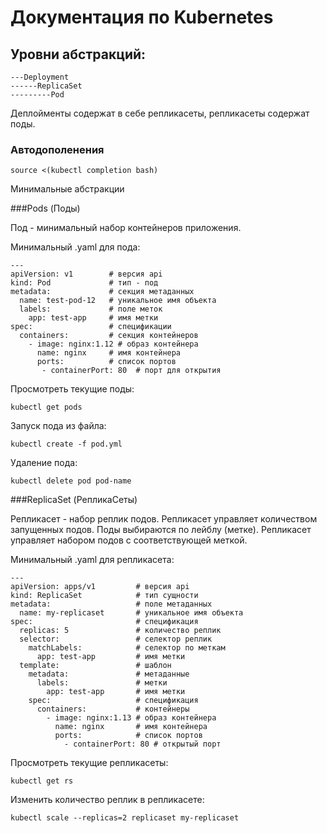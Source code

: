 # Документация по Kubernetes

## Уровни абстракций:

```
---Deployment
------ReplicaSet
---------Pod
```

Деплойменты содержат в себе репликасеты, репликасеты содержат поды.

### Автодополенения

``source <(kubectl completion bash)``

Минимальные абстракции

###Pods (Поды)

Под - минимальный набор контейнеров приложения.

Минимальный .yaml для пода:

```
---
apiVersion: v1        # версия api
kind: Pod             # тип - под
metadata:             # секция метаданных
  name: test-pod-12   # уникальное имя объекта
  labels:             # поле меток
    app: test-app     # имя метки
spec:                 # спецификации
  containers:         # секция контейнеров
    - image: nginx:1.12 # образ контейнера
      name: nginx     # имя контейнера
      ports:          # список портов
       - containerPort: 80  # порт для открытия
```

Просмотреть текущие поды:

``kubectl get pods``

Запуск пода из файла:

``kubectl create -f pod.yml``

Удаление пода:

``kubectl delete pod pod-name``

###ReplicaSet (РепликаСеты)

Репликасет - набор реплик подов. Репликасет управляет количеством запущенных подов. Поды выбираются по лейблу (метке). Репликасет управляет набором подов с соответствующей меткой.

Минимальный .yaml для репликасета:

```
---
apiVersion: apps/v1         # версия api
kind: ReplicaSet            # тип сущности
metadata:                   # поле метаданных
  name: my-replicaset       # уникальное имя объекта
spec:                       # спецификация
  replicas: 5               # количество реплик
  selector:                 # селектор реплик
    matchLabels:            # селектор по меткам
      app: test-app         # имя метки
  template:                 # шаблон
    metadata:               # метаданные
      labels:               # метки
        app: test-app       # имя метки
    spec:                   # спецификация
      containers:           # контейнеры
        - image: nginx:1.13 # образ контейнера
          name: nginx       # имя контейнера
          ports:            # список портов
            - containerPort: 80 # открытый порт
```

Просмотреть текущие репликасеты:

``kubectl get rs``

Изменить количество реплик в репликасете:

``kubectl scale --replicas=2 replicaset my-replicaset``
